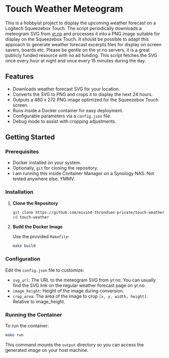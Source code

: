 # Touch Weather Meteogram

This is a hobbyist project to display the upcoming weather forecast on a Logitech Squeezebox Touch. The script periodically downloads a meteogram SVG from [yr.no](https://www.yr.no/) and processes it into a PNG image suitable for display on the Squeezebox Touch. It should be possible to adapt this approach to generate weather forecast excerpts files for display on screen savers, boards etc. Please be gentle on the yr.no servers, it is a great publicly funded resource with no ad funding. This script fetches the SVG once every hour at night and once every 15 minutes during the day.

## Features

- Downloads weather forecast SVG for your location.
- Converts the SVG to PNG and crops it to display the next 24 hours.
- Outputs a 480 x 272 PNG image optimized for the Squeezebox Touch screen.
- Runs inside a Docker container for easy deployment.
- Configurable parameters via a `config.json` file.
- Debug mode to assist with cropping adjustments.

## Getting Started

### Prerequisites

- Docker installed on your system.
- Optionally, `git` for cloning the repository.
- I am running this inside Container Manager on a Synology NAS. Not tested anywhere else. YMMV.

### Installation

1. **Clone the Repository**

   ```bash
   git clone https://github.com/eivind-throndsen-private/touch-weather.git
   cd touch-weather
   ```

2. **Build the Docker Image**

   Use the provided `Makefile`:

   ```bash
   make build
   ```

### Configuration

Edit the `config.json` file to customize:

- `svg_url`: The URL to the meteogram SVG from yr.no. You can usually find the SVG link on the regular weather forecast page on yr.no. 
- `image_height`: Height of the image during conversion.
- `crop_area`: The area of the image to crop `[x, y, width, height]`. Relative to image_height. 

### Running the Container

To run the container:

```bash
make run
```

This command mounts the `output` directory so you can access the generated image on your host machine.

